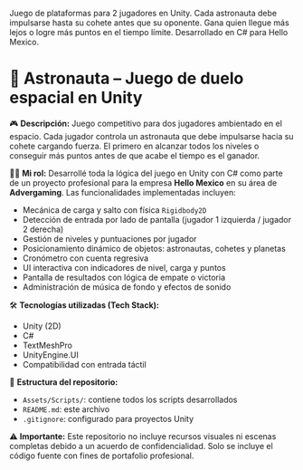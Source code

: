 Juego de plataformas para 2 jugadores en Unity. Cada astronauta debe impulsarse hasta su cohete antes que su oponente. Gana quien llegue más lejos o logre más puntos en el tiempo límite. Desarrollado en C# para Hello Mexico.

# 🚀 Astronauta – Juego de duelo espacial en Unity

🎮 **Descripción:**
Juego competitivo para dos jugadores ambientado en el espacio. Cada jugador controla un astronauta que debe impulsarse hacia su cohete cargando fuerza. El primero en alcanzar todos los niveles o conseguir más puntos antes de que acabe el tiempo es el ganador.

👨‍💻 **Mi rol:**
Desarrollé toda la lógica del juego en Unity con C# como parte de un proyecto profesional para la empresa **Hello Mexico** en su área de **Advergaming**. Las funcionalidades implementadas incluyen:

- Mecánica de carga y salto con física `Rigidbody2D`
- Detección de entrada por lado de pantalla (jugador 1 izquierda / jugador 2 derecha)
- Gestión de niveles y puntuaciones por jugador
- Posicionamiento dinámico de objetos: astronautas, cohetes y planetas
- Cronómetro con cuenta regresiva
- UI interactiva con indicadores de nivel, carga y puntos
- Pantalla de resultados con lógica de empate o victoria
- Administración de música de fondo y efectos de sonido

🛠️ **Tecnologías utilizadas (Tech Stack):**
- Unity (2D)
- C#
- TextMeshPro
- UnityEngine.UI
- Compatibilidad con entrada táctil

📁 **Estructura del repositorio:**
- `Assets/Scripts/`: contiene todos los scripts desarrollados
- `README.md`: este archivo
- `.gitignore`: configurado para proyectos Unity

⚠️ **Importante:**
Este repositorio no incluye recursos visuales ni escenas completas debido a un acuerdo de confidencialidad. Solo se incluye el código fuente con fines de portafolio profesional.

